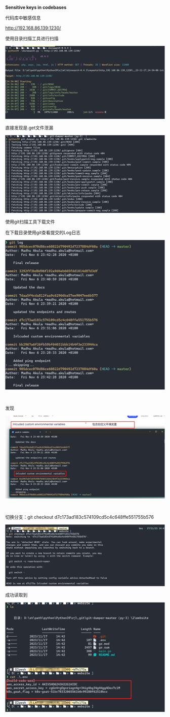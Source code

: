 **Sensitive keys in codebases**

代码库中敏感信息

<http://192.168.86.139:1230/>

使用目录扫描工具进行扫描

![image-20231120165349638](./assets/image-20231120165349638.png)

直接发现是.get文件泄漏

![image-20231120165353706](./assets/image-20231120165353706.png)

使用git扫描工具下载文件

在下载目录使用git查看提交的Log日志

![image-20231120165358193](./assets/image-20231120165358193.png)

 

发现

![image-20231120165402501](./assets/image-20231120165402501.png)

 

切换分支：git checkout d7c173ad183c574109cd5c4c648ffe551755b576

![image-20231120165407309](./assets/image-20231120165407309.png)

成功读取到

![image-20231120165410566](./assets/image-20231120165410566.png)

 
